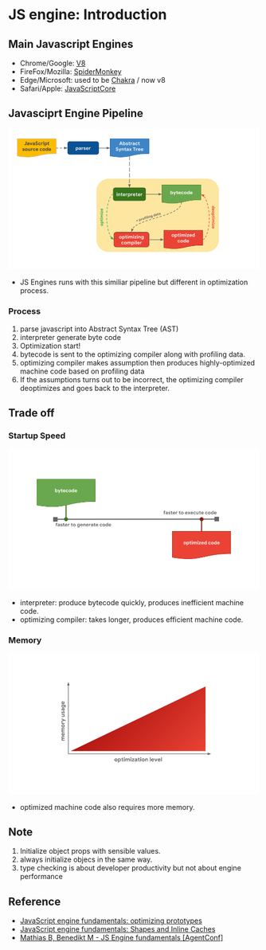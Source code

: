# JS engine: Introduction

## Main Javascript Engines

- Chrome/Google: [V8](https://v8.dev/)
- FireFox/Mozilla: [SpiderMonkey](https://mozilla-spidermonkey.github.io/)
- Edge/Microsoft: used to be [Chakra](https://github.com/chakra-core/ChakraCore) / now v8
- Safari/Apple: [JavaScriptCore](https://developer.apple.com/documentation/javascriptcore)

## Javasciprt Engine Pipeline

![Javasciprt Engine Pipeline](/img/web-dev/4-web-js-engine-introduction/js-engine-pipeline.png)

- JS Engines runs with this similiar pipeline but different in optimization process.

### Process

1. parse javascript into Abstract Syntax Tree (AST)
2. interpreter generate byte code
3. Optimization start!
4. bytecode is sent to the optimizing compiler along with profiling data.
5. optimizing compiler makes assumption then produces highly-optimized machine code based on profiling data
6. If the assumptions turns out to be incorrect, the optimizing compiler deoptimizes and goes back to the interpreter.

## Trade off

### Startup Speed

![tradeoff-startup-speed](/img/web-dev/4-web-js-engine-introduction/tradeoff-startup-speed.png)

- interpreter: produce bytecode quickly, produces inefficient machine code.
- optimizing compiler: takes longer, produces efficient machine code.

### Memory

![tradeoff-memory](/img/web-dev/4-web-js-engine-introduction/tradeoff-memory.png)

- optimized machine code also requires more memory.

## Note

1. Initialize object props with sensible values.
2. always initialize objecs in the same way.
3. type checking is about developer productivity but not about engine performance

## Reference

- [JavaScript engine fundamentals: optimizing prototypes](https://mathiasbynens.be/notes/prototypes)
- [JavaScript engine fundamentals: Shapes and Inline Caches](https://mathiasbynens.be/notes/shapes-ics)
- [Mathias B, Benedikt M - JS Engine fundamentals [AgentConf]](https://youtu.be/0I0d8LkDqyc)
